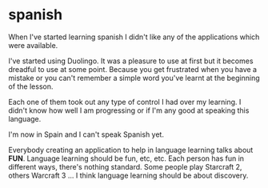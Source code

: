 spanish
=======

When I've started learning spanish I didn't like any of the applications which were available. 

I've started using Duolingo. It was a pleasure to use at first but it becomes dreadful to use at some point. Because you get frustrated when you have a mistake or you can't remember a simple word you've learnt at the beginning of the lesson. 

Each one of them took out any type of control I had over my learning. I didn't know how well I am progressing or if I'm any good at speaking this language.

I'm now in Spain and I can't speak Spanish yet. 

Everybody creating an application to help in language learning talks about **FUN**. Language learning should be fun, etc, etc. Each person has fun in different ways, there's nothing standard. Some people play Starcraft 2, others Warcraft 3 ... I think language learning should be about discovery.


